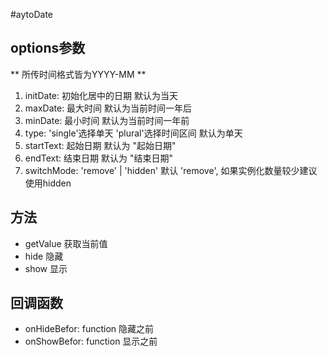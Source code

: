 #aytoDate

## options参数

** 所传时间格式皆为YYYY-MM **
1. initDate: 初始化居中的日期 默认为当天
2. maxDate: 最大时间 默认为当前时间一年后
3. minDate: 最小时间 默认为当前时间一年前
4. type: 'single'选择单天 'plural'选择时间区间 默认为单天
5. startText: 起始日期 默认为 "起始日期"
6. endText: 结束日期 默认为 "结束日期"
7. switchMode: 'remove' | 'hidden' 默认 'remove', 如果实例化数量较少建议使用hidden

## 方法
- getValue 获取当前值
- hide 隐藏
- show 显示


## 回调函数
- onHideBefor: function 隐藏之前
- onShowBefor: function 显示之前


